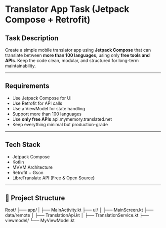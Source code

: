# Translator App Task (Jetpack Compose + Retrofit)

##  Task Description

Create a simple mobile translator app using **Jetpack Compose** that can translate between **more than 100 languages**, using only **free tools and APIs**.
Keep the code clean, modular, and structured for long-term maintainability.

---

##  Requirements

- Use Jetpack Compose for UI
- Use Retrofit for API calls
- Use a ViewModel for state handling
- Support more than 100 languages
- Use **only free APIs** api.mymemory.translated.net
- Keep everything minimal but production-grade

---

##  Tech Stack

- Jetpack Compose
- Kotlin
- MVVM Architecture
- Retrofit + Gson
- LibreTranslate API (Free & Open Source)

---

## 📂 Project Structure




Root/
├── app/
|    ├── MainActivity.kt
├── ui/
│   ├── MainScreen.kt
├── data/remote
│   ├── TranslationApi.kt
│   ├── TranslationService.kt
├── viewmodel/
  └── MyViewModel.kt

